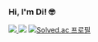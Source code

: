 ### Hi, I'm Di! 🤓
<a href="https://www.instagram.com/diane.jeong/"><img src="https://img.shields.io/badge/Instagram-E4405F?style=flat-square&logo=instagram&logoColor=white"/>
<a href="https://hits.seeyoufarm.com"><img src="https://hits.seeyoufarm.com/api/count/incr/badge.svg?url=https%3A%2F%2Fgithub.com%2Fdianexjeong&count_bg=%237DAEEF&title_bg=%23808080&icon=&icon_color=%23E7E7E7&title=hits&edge_flat=false"/></a>
[![Solved.ac
프로필](http://mazassumnida.wtf/api/mini/generate_badge?boj=dianexjeong)](https://solved.ac/dianexjeong)
#

